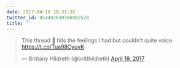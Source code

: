 ```yaml
---
date: 2017-04-18 20:31:35
twitter_id: 854492639386902528
title: ''
---
```


<blockquote class="twitter-tweet"><p lang="en" dir="ltr">This thread 💯 hits the feelings I had but couldn&#39;t quite voice. <a href="https://t.co/Tua98CyuyK">https://t.co/Tua98CyuyK</a></p>&mdash; Brittany Hildreth (@britthildreth) <a href="https://twitter.com/britthildreth/status/854488757034262528?ref_src=twsrc%5Etfw">April 19, 2017</a></blockquote>
<script async src="https://platform.twitter.com/widgets.js" charset="utf-8"></script>
